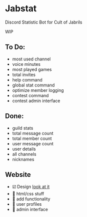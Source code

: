 # Jabstat
Discord Statistic Bot for Cult of Jabrils

WIP

## To Do:
- most used channel
- voice minutes
- most played games
- total invites
- help command
- global stat command
- optimize member logging
- contest command
- contest admin interface

## Done:
- guild stats
- total message count
- total member count
- user message count
- user details
- all channels
- nicknames

## Website
- :ballot_box_with_check: Design [look at it](https://www.figma.com/file/VpPxVDiVB1lskw7mFZN5ZH92/Drawmania?node-id=0%3A1)
- :black_square_button: html/css stuff
- :black_square_button: add functionality
- :black_square_button: user profiles
- :black_square_button: admin interface
